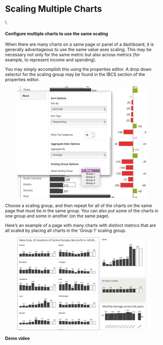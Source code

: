 # Scaling Multiple Charts

\


#### Configure multiple charts to use the same scaling <a href="#configure-multiple-charts-to-use-the-same-scaling" id="configure-multiple-charts-to-use-the-same-scaling"></a>

When there are many charts on a same page or panel of a dashboard, it is generally advantageous to use the same value axes scaling. This may be necessary not only for the same metric but also across metrics (for example, to represent income and spending).

You may simply accomplish this using the properties editor. A drop down selector for the scaling group may be found in the IBCS section of the properties editor.

<figure><img src="../../.gitbook/assets/scalingGroup.jpeg" alt=""><figcaption></figcaption></figure>

Choose a scaling group, and then repeat for all of the charts on the same page that must be in the same group. You can also put some of the charts in one group and some in another (on the same page).

Here’s an example of a page with many charts with distinct metrics that are all scaled by placing all charts in the ‘Group 1’ scaling group.

<figure><img src="../../.gitbook/assets/scalingGroupMultiple.jpeg" alt=""><figcaption></figcaption></figure>

**Demo video**
